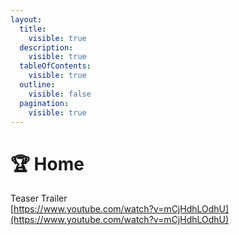 ```yaml
---
layout:
  title:
    visible: true
  description:
    visible: true
  tableOfContents:
    visible: true
  outline:
    visible: false
  pagination:
    visible: true
---
```


# 🏆 Home

Teaser Trailer\
[https://www.youtube.com/watch?v=mCjHdhLOdhU](https://www.youtube.com/watch?v=mCjHdhLOdhU)
